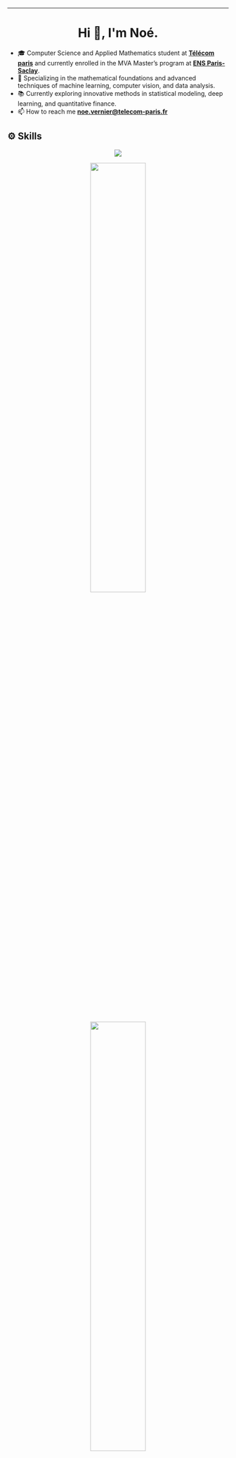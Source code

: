 
---
<h1 align="center">Hi 👋, I'm Noé.</h1>

- 🎓 Computer Science and Applied Mathematics student at [**Télécom paris**](https://www.telecom-paris.fr) and currently enrolled in the MVA Master’s program at [**ENS Paris-Saclay**](https://www.ens-paris-saclay.fr).
- 🌱 Specializing in the mathematical foundations and advanced techniques of machine learning, computer vision, and data analysis.
- 📚 Currently exploring innovative methods in statistical modeling, deep learning, and quantitative finance.
- 📫 How to reach me **noe.vernier@telecom-paris.fr**
## ⚙️ Skills
<p align="center">
	<a href="">
		<img src="https://skillicons.dev/icons?i=cpp,java,python,solidity,c,javascript,ocaml,pytorch,tensorflow,swift,typescript,react,html">
	</a>
</p>

<p align="center">
  <img height="50%" width="auto" src ="https://github-readme-stats.vercel.app/api?username=noevernier&show_icons=true&count_private=true&theme=github_dark_dimmed&hide_border=true&hide=issues,stars&bg_color=00000000&rank_icon=github">
  <img height="50%" width="auto" src ="https://github-readme-stats.vercel.app/api/top-langs/?username=noevernier&layout=compact&hide_border=true&theme=github_dark_dimmed&bg_color=00000000&langs_count=6&hide=jupyter%20notebook,tex,css,php">
  <br>
  <br>
</p>

## 📂 Projects :
